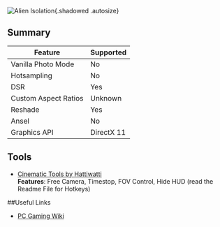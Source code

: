 ![Alien Isolation](Images\alienisolation_header.png "Shot by ItsYFP"){.shadowed .autosize}

## Summary

Feature | Supported
--|--
Vanilla Photo Mode | No
Hotsampling | No
DSR | Yes
Custom Aspect Ratios | Unknown
Reshade | Yes 
Ansel | No
Graphics API | DirectX 11
 
## Tools

* [Cinematic Tools by Hattiwatti](https://mega.nz/file/pU5ETRgA#zxByf-5x1WH5CIsC230hC6LJS5kaZPtVYn66JIsZueU)  
**Features**: Free Camera, Timestop, FOV Control, Hide HUD (read the Readme File for Hotkeys) 

##Useful Links

* [PC Gaming Wiki](https://pcgamingwiki.com/wiki/Alien:_Isolation)

